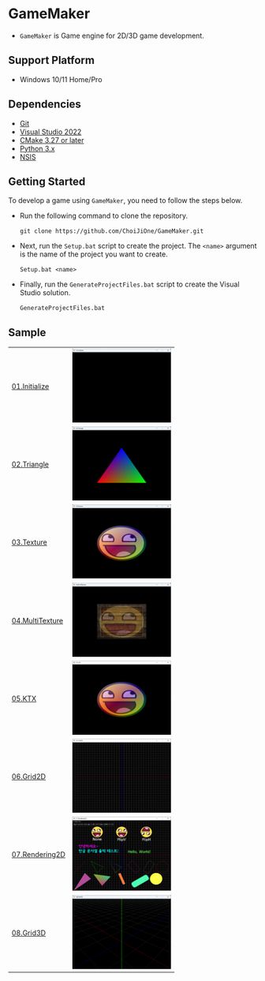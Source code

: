 # GameMaker
- `GameMaker` is Game engine for 2D/3D game development.

## Support Platform
- Windows 10/11 Home/Pro

## Dependencies
- [Git](https://git-scm.com/)
- [Visual Studio 2022](https://visualstudio.microsoft.com/ko/)
- [CMake 3.27 or later](https://cmake.org/)
- [Python 3.x](https://www.python.org/)
- [NSIS](https://nsis.sourceforge.io/Download)

## Getting Started

To develop a game using `GameMaker`, you need to follow the steps below.

- Run the following command to clone the repository.
  ```
  git clone https://github.com/ChoiJiOne/GameMaker.git
  ```
- Next, run the `Setup.bat` script to create the project. The `<name>` argument is the name of the project you want to create.
  ```
  Setup.bat <name>
  ```
- Finally, run the `GenerateProjectFiles.bat` script to create the Visual Studio solution.
  ```
  GenerateProjectFiles.bat
  ```

## Sample

<table>
  <tr>
    <td>
    <a href="./GameMaker/Sample/01.Initialize/">01.Initialize</a>
    </td>
    <td>
    <img src="./GameMaker/Sample/Image/01.Initialize.png" alt="01.Initialize" width="200" height="150">
    </td>
  </tr>
  <tr>
    <td>
    <a href="./GameMaker/Sample/02.Triangle/">02.Triangle</a>
    </td>
    <td>
    <img src="./GameMaker/Sample/Image/02.Triangle.png" alt="02.Triangle" width="200" height="150">
    </td>
  </tr>
  <tr>
    <td>
    <a href="./GameMaker/Sample/03.Texture/">03.Texture</a>
    </td>
    <td>
    <img src="./GameMaker/Sample/Image/03.Texture.png" alt="03.Texture" width="200" height="150">
    </td>
  </tr>
  <tr>
    <td>
    <a href="./GameMaker/Sample/04.MultiTexture/">04.MultiTexture</a>
    </td>
    <td>
    <img src="./GameMaker/Sample/Image/04.MultiTexture.png" alt="04.MultiTexture" width="200" height="150">
    </td>
  </tr>
  <tr>
    <td>
    <a href="./GameMaker/Sample/05.KTX/">05.KTX</a>
    </td>
    <td>
    <img src="./GameMaker/Sample/Image/05.KTX.png" alt="05.KTX" width="200" height="150">
    </td>
  </tr>
  <tr>
    <td>
    <a href="./GameMaker/Sample/06.Grid2D/">06.Grid2D</a>
    </td>
    <td>
    <img src="./GameMaker/Sample/Image/06.Grid2D.png" alt="06.Grid2D" width="200" height="150">
    </td>
  </tr>
  <tr>
    <td>
    <a href="./GameMaker/Sample/07.Rendering2D/">07.Rendering2D</a>
    </td>
    <td>
    <img src="./GameMaker/Sample/Image/07.Rendering2D.png" alt="07.Rendering2D" width="200" height="150">
    </td>
  </tr>
  <tr>
    <td>
    <a href="./GameMaker/Sample/08.Grid3D/">08.Grid3D</a>
    </td>
    <td>
    <img src="./GameMaker/Sample/Image/08.Grid3D.png" alt="08.Grid3D" width="200" height="150">
    </td>
  </tr>
</table>